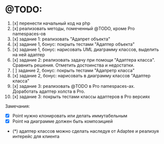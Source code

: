 
# @TODO:
1. [x] перенести начальный код на php
2. [x] реализовать методы, помеченный @TODO, кроме Pro namespaces-ов
3. [x] задание 1: реализовать "Адапрет объекта"
4. [x] задание 1, бонус: покрыть тестами "Адаптер объекта"
5. [x] задание 1, бонус: нарисовать UML диаграмму классов, выделить на ней адаптер
6. [x] задание 2: реализовать задачу при помощи "Адаптера класса". Сравнить решения. Отметить достоинства и недостатки.
7. [ ] задание 2, бонус: покрыть тестами "Адапретр класса"
8. [x] задание 2, бонус: нарисовать в диаграмму классов "Адаптер класса"
9. [x] задание 3: реализовать @TODO в Pro namespaces-ах. Доработать адаптер холста в Pro.
10. [x] задание 3: покрыть тестами классы адаптеров в Pro версиях


Замечания:
 - [x] Point нужно клонировать или делать иммутабельным
 - [x] Point на диаграмме должен быть композицией
 -  (*) адаптер классов можно сделать наследуя от Adaptee и реализуя интерейс для клиента